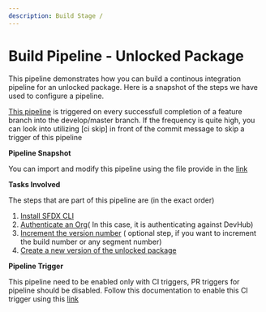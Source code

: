 ```yaml
---
description: Build Stage /
---
```


# Build Pipeline - Unlocked Package

This pipeline demonstrates how you can build a continous integration pipeline for an unlocked package. Here is a snapshot of the steps we have used to configure a pipeline.

[This pipeline](https://raw.githubusercontent.com/azlamsalam/sfpowerscripts/release/SamplePipelines/sfpowerscripts-sample-pipelines/BuildDefinitions/Unlocked%20Package%20Build%20using%20sfpowerscript.json) is triggered on every successfull completion of a feature branch into the develop/master branch. If the frequency is quite high, you can look into utilizing \[ci skip\] in front of the commit message to skip a trigger of this pipeline

**Pipeline Snapshot**

You can import and modify this pipeline using the file provide in the [link](https://raw.githubusercontent.com/azlamsalam/sfpowerscripts/release/SamplePipelines/sfpowerscripts-sample-pipelines/BuildDefinitions/sfpowerscripts-sample-pipelines/BuildDefinitions/Unlocked%20Package%20Build%20using%20sfpowerscript.json)

**Tasks Involved**

The steps that are part of this pipeline are \(in the exact order\)

1. [Install SFDX CLI](../../task-specifications/utility-tasks/install-sfdx-cli-with-sfpowerkit.md)
2. [Authenticate an Org](../../task-specifications/authentication/authenticate-an-org.md)\( In this case, it is authenticating against DevHub\)
3. [Increment the version number](../../task-specifications/utility-tasks/increment-version-number-of-a-package.md) \( optional step, if you want to increment the build number or any segment number\)
4. [Create a new version of the unlocked package](https://sfpowerscripts.com/Tasks/Packaging-Tasks/Create%20SFDX%20Unlocked%20Package/)

**Pipeline Trigger**

This pipeline need to be enabled only with CI triggers, PR triggers for pipeline should be disabled. Follow this  documentation to enable this CI trigger using this [link](https://docs.microsoft.com/en-us/azure/devops/pipelines/build/triggers?view=azure-devops&tabs=classic)

